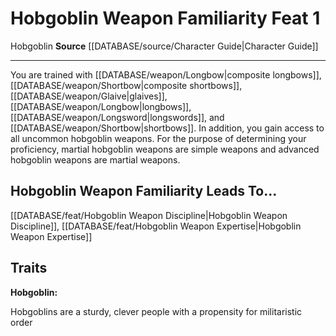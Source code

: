 ﻿---
feat: Hobgoblin Weapon Familiarity
id: '1026'
leads_to: '[[DATABASE/feat/Hobgoblin Weapon Discipline|Hobgoblin Weapon Discipline]]
  , [[DATABASE/feat/Hobgoblin Weapon Expertise|Hobgoblin Weapon Expertise]]'
level: '1'
name: Hobgoblin Weapon Familiarity
rarity: Common
source: '[[DATABASE/source/Character Guide|Character Guide]]'
trait:
- '[[DATABASE/trait/Hobgoblin|Hobgoblin]]'
type: Feat

---
# Hobgoblin Weapon Familiarity <span class="item-type">Feat 1</span>

<span class="item-trait">Hobgoblin</span>
**Source** [[DATABASE/source/Character Guide|Character Guide]]

---
You are trained with [[DATABASE/weapon/Longbow|composite longbows]], [[DATABASE/weapon/Shortbow|composite shortbows]], [[DATABASE/weapon/Glaive|glaives]], [[DATABASE/weapon/Longbow|longbows]], [[DATABASE/weapon/Longsword|longswords]], and [[DATABASE/weapon/Shortbow|shortbows]]. In addition, you gain access to all uncommon hobgoblin weapons. For the purpose of determining your proficiency, martial hobgoblin weapons are simple weapons and advanced hobgoblin weapons are martial weapons.

## Hobgoblin Weapon Familiarity Leads To...

[[DATABASE/feat/Hobgoblin Weapon Discipline|Hobgoblin Weapon Discipline]], [[DATABASE/feat/Hobgoblin Weapon Expertise|Hobgoblin Weapon Expertise]]

## Traits

**Hobgoblin:**

Hobgoblins are a sturdy, clever people with a propensity for militaristic order